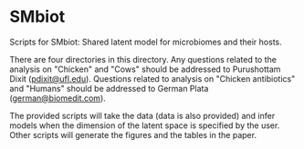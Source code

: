 # SMbiot
Scripts for SMbiot: Shared latent model for microbiomes and their hosts.

There are four directories in this directory. Any questions related to the analysis on "Chicken" and "Cows" should be addressed to Purushottam Dixit (pdixit@ufl.edu). Questions related to analysis on "Chicken antibiotics" and "Humans" should be addressed to German Plata (german@biomedit.com).

The provided scripts will take the data (data is also provided) and infer models when the dimension of the latent space is specified by the user. Other scripts will generate the figures and the tables in the paper. 
